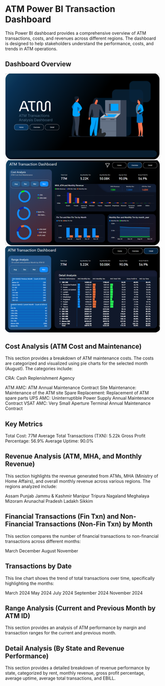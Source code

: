# ATM Power BI Transaction Dashboard
This Power BI dashboard provides a comprehensive overview of ATM transactions, costs, and revenues across different regions. The dashboard is designed to help stakeholders understand the performance, costs, and trends in ATM operations.

## Dashboard Overview

![ATM Dashboard](https://github.com/shikhachaurasia7/Advanced_PowerBI_Dashboard/blob/main/Screenshot%202025-02-16%20164547.png)
![ATM Dashboard](https://github.com/shikhachaurasia7/Advanced_PowerBI_Dashboard/blob/main/Screenshot%202025-02-16%20164631.png)
![ATM Dashboard](https://github.com/shikhachaurasia7/Advanced_PowerBI_Dashboard/blob/main/Screenshot%202025-02-16%20164657.png)

## Cost Analysis (ATM Cost and Maintenance)
This section provides a breakdown of ATM maintenance costs. The costs are categorized and visualized using pie charts for the selected month (August). The categories include:

CRA: Cash Replenishment Agency

ATM AMC: ATM Annual Maintenance Contract
Site Maintenance: Maintenance of the ATM site
Spare Replacement: Replacement of ATM spare parts
UPS AMC: Uninterruptible Power Supply Annual Maintenance Contract
VSAT AMC: Very Small Aperture Terminal Annual Maintenance Contract
## Key Metrics
Total Cost: 77M
Average Total Transactions (TXN): 5.22k
Gross Profit Percentage: 56.9%
Average Uptime: 90.0%

## Revenue Analysis (ATM, MHA, and Monthly Revenue)
This section highlights the revenue generated from ATMs, MHA (Ministry of Home Affairs), and overall monthly revenue across various regions. The regions analyzed include:

Assam
Punjab
Jammu & Kashmir
Manipur
Tripura
Nagaland
Meghalaya
Mizoram
Arunachal Pradesh
Ladakh
Sikkim

## Financial Transactions (Fin Txn) and Non-Financial Transactions (Non-Fin Txn) by Month
This section compares the number of financial transactions to non-financial transactions across different months:

March
December
August
November

## Transactions by Date
This line chart shows the trend of total transactions over time, specifically highlighting the months:

March 2024
May 2024
July 2024
September 2024
November 2024

## Range Analysis (Current and Previous Month by ATM ID)
This section provides an analysis of ATM performance by margin and transaction ranges for the current and previous month.

## Detail Analysis (By State and Revenue Performance)
This section provides a detailed breakdown of revenue performance by state, categorized by rent, monthly revenue, gross profit percentage, average uptime, average total transactions, and EBILL.
